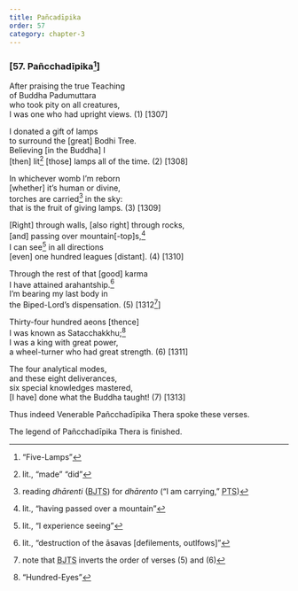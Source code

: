 ```yaml
---
title: Pañcadīpika
order: 57
category: chapter-3
---
```


### \[57. Pañ<span class="diacritics" data-state="on">c</span><span class="no-diacritics" data-state="off">ch</span>adīpika[^1]\]

After praising the true Teaching  
of Buddha Padumuttara  
who took pity on all creatures,  
I was one who had upright views. (1) \[1307\]

I donated a gift of lamps  
to surround the \[great\] Bodhi Tree.  
Believing \[in the Buddha\] I  
\[then\] lit[^2] \[those\] lamps all of the time. (2) \[1308\]

In whichever womb I’m reborn  
\[whether\] it’s human or divine,  
torches are carried[^3] in the sky:  
that is the fruit of giving lamps. (3) \[1309\]

\[Right\] through walls, \[also right\] through rocks,  
\[and\] passing over mountain\[-top\]s,[^4]  
I can see[^5] in all directions  
\[even\] one hundred leagues \[distant\]. (4) \[1310\]

Through the rest of that \[good\] karma  
I have attained arahantship.[^6]  
I’m bearing my last body in  
the Biped-Lord’s dispensation. (5) \[1312[^7]\]

Thirty-four hundred aeons \[thence\]  
I was known as Sata<span class="diacritics" data-state="on">c</span><span class="no-diacritics" data-state="off">ch</span>akkhu;[^8]  
I was a king with great power,  
a wheel-turner who had great strength. (6) \[1311\]

The four analytical modes,  
and these eight deliverances,  
six special knowledges mastered,  
\[I have\] done what the Buddha taught! (7) \[1313\]

Thus indeed Venerable Pañ<span class="diacritics" data-state="on">c</span><span class="no-diacritics" data-state="off">ch</span>adīpika Thera spoke these verses.

The legend of Pañ<span class="diacritics" data-state="on">c</span><span class="no-diacritics" data-state="off">ch</span>adīpika Thera is finished.

[^1]: “Five-Lamps”

[^2]: lit., “made” “did”

[^3]: reading *dhārenti* (<abbr title="Buddha Jayanthi Tripitaka Series">BJTS</abbr>) for *dhārento* (“I am carrying,” <abbr title="Pali Text Society">PTS</abbr>)

[^4]: lit., “having passed over a mountain”

[^5]: lit., “I experience seeing”

[^6]: lit., “destruction of the āsavas \[defilements, outlfows\]”

[^7]: note that <abbr title="Buddha Jayanthi Tripitaka Series">BJTS</abbr> inverts the order of verses (5) and (6)

[^8]: “Hundred-Eyes”
